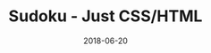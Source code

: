 ---
title: 'Sudoku - Just CSS/HTML'
description: 'Complete a sudoku puzzle without Javascript or server-side interaction.'
gametype: 'hard'
gameid: 47
date: 2018-06-20
tags: []
draft: false
type: 'games'
num19: [{'idx':1,'arr1':[1,2,3,4,5,6,7,8,9],'arr2':[1,2,3,4,5,6,7,8,9]},{'idx':2,'arr1':[1,2,3,4,5,6,7,8,9],'arr2':[1,2,3,4,5,6,7,8,9]},{'idx':3,'arr1':[1,2,3,4,5,6,7,8,9],'arr2':[1,2,3,4,5,6,7,8,9]},{'idx':4,'arr1':[1,2,3,4,5,6,7,8,9],'arr2':[1,2,3,4,5,6,7,8,9]},{'idx':5,'arr1':[1,2,3,4,5,6,7,8,9],'arr2':[1,2,3,4,5,6,7,8,9]},{'idx':6,'arr1':[1,2,3,4,5,6,7,8,9],'arr2':[1,2,3,4,5,6,7,8,9]},{'idx':7,'arr1':[1,2,3,4,5,6,7,8,9],'arr2':[1,2,3,4,5,6,7,8,9]},{'idx':8,'arr1':[1,2,3,4,5,6,7,8,9],'arr2':[1,2,3,4,5,6,7,8,9]},{'idx':9,'arr1':[1,2,3,4,5,6,7,8,9],'arr2':[1,2,3,4,5,6,7,8,9]}]
puzzle: [[0, 8, 0, 0, 5, 0, 1, 6, 0], [9, 0, 1, 7, 0, 0, 0, 0, 8], [2, 0, 0, 8, 0, 0, 0, 3, 0], [0, 0, 0, 0, 0, 0, 7, 5, 0], [5, 0, 0, 0, 2, 0, 0, 0, 6], [0, 3, 4, 0, 0, 0, 0, 0, 0], [0, 2, 0, 0, 0, 4, 0, 0, 5], [1, 0, 0, 0, 0, 2, 6, 0, 4], [0, 4, 8, 0, 7, 0, 0, 1, 0]]
layout: 'sudokucssstatic'
---